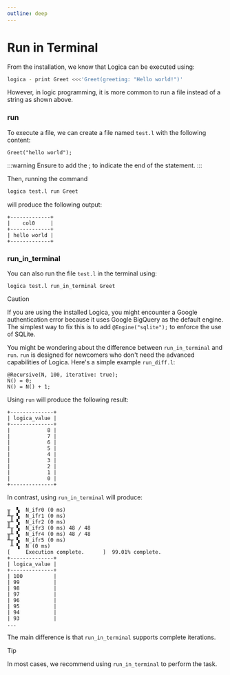 ```yaml
---
outline: deep
---
```

# Run in Terminal

From the installation, we know that Logica can be executed using:

```sh
logica - print Greet <<<'Greet(greeting: "Hello world!")'
```
However, in logic programming, it is more common to run a file instead of a string as shown above.


### run
To execute a file, we can create a file named `test.l` with the following content:
```
Greet("hello world");
```
:::warning
Ensure to add the ; to indicate the end of the statement. 
:::

Then, running the command 
```bash
logica test.l run Greet
``` 
will produce the following output:

```
+-------------+
|    col0     |
+-------------+
| hello world |
+-------------+
```

### run_in_terminal
You can also run the file `test.l` in the terminal using:
```
logica test.l run_in_terminal Greet

```

> [!CAUTION]
> If you are using the installed Logica, you might encounter a Google authentication error because it uses Google BigQuery as the default engine. The simplest way to fix this is to add `@Engine("sqlite");` to enforce the use of SQLite.

You might be wondering about the difference between `run_in_terminal` and `run`. `run` is designed for newcomers who don't need the advanced capabilities of Logica. Here's a simple example `run_diff.l`:

```
@Recursive(N, 100, iterative: true);
N() = 0;
N() = N() + 1;
```

Using `run` will produce the following result:
```
+--------------+
| logica_value |
+--------------+
|            8 |
|            7 |
|            6 |
|            5 |
|            4 |
|            3 |
|            2 |
|            1 |
|            0 |
+--------------+
```

In contrast, using `run_in_terminal` will produce:
```
╥  ▚  N_ifr0 (0 ms)          
╨╥ ▚  N_ifr1 (0 ms)          
╥╨ ▚  N_ifr2 (0 ms)          
╨╥ ▚  N_ifr3 (0 ms) 48 / 48
╥╨ ▚  N_ifr4 (0 ms) 48 / 48
╨╥ ▚  N_ifr5 (0 ms)          
 ╨ ▚  N (0 ms)          
[     Execution complete.      ]  99.01% complete.
+--------------+
| logica_value |
+--------------+
| 100          |
| 99           |
| 98           |
| 97           |
| 96           |
| 95           |
| 94           |
| 93           |
...
```

The main difference is that `run_in_terminal` supports complete iterations.
>[!TIP]
>In most cases, we recommend using `run_in_terminal` to perform the task.